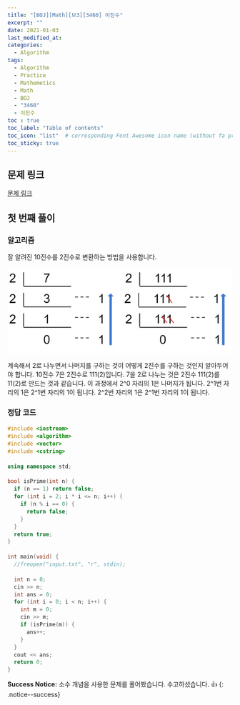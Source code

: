 ```yaml
---
title: "[BOJ][Math][브3][3460] 이진수"
excerpt: ""
date: 2021-01-03
last_modified_at: 
categories:
  - Algorithm
tags:
  - Algorithm
  - Practice
  - Mathemetics
  - Math
  - BOJ
  - "3460"
  - 이진수
toc : true
toc_label: "Table of contents"
toc_icon: "list"  # corresponding Font Awesome icon name (without fa prefix)
toc_sticky: true
---
```


## 문제 링크

[문제 링크](boj.kr/3460)  

## 첫 번째 풀이

### 알고리즘

잘 알려진 10진수를 2진수로 변환하는 방법을 사용합니다.

![decimal2binary.jpg](/assets/images/algorithm/decimal2binary.jpg)  

계속해서 2로 나누면서 나머지를 구하는 것이 어떻게 2진수를 구하는 것인지 알아두어야 합니다. 10진수 7은 2진수로 111(2)입니다. 7을 2로 나누는 것은 2진수 111(2)를 11(2)로 만드는 것과 같습니다. 이 과정에서 2^0 자리의 1은 나머지가 됩니다. 2^1번 자리의 1은 2^1번 자리의 1이 됩니다. 2^2번 자리의 1은 2^1번 자리의 1이 됩니다.

### 정답 코드


```cpp
#include <iostream>
#include <algorithm>
#include <vector>
#include <cstring>

using namespace std;

bool isPrime(int n) {
  if (n == 1) return false;
  for (int i = 2; i * i <= n; i++) {
    if (n % i == 0) {
      return false;
    }
  }
  return true;
}

int main(void) {
  //freopen("input.txt", "r", stdin);

  int n = 0;
  cin >> n;
  int ans = 0;
  for (int i = 0; i < n; i++) {
    int m = 0;
    cin >> m;
    if (isPrime(m)) {
      ans++;
    }
  }
  cout << ans;
  return 0;
}
```

**Success Notice:**
소수 개념을 사용한 문제를 풀어봤습니다. 수고하셨습니다. :+1:
{: .notice--success}